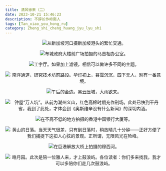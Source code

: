 ```yaml
---
title: 清风徐来（二）
date: 2023-10-21 15:46:23
description: 不辞长作岭南人
tags: [Tan_xiao_you_hong_ru]
category: Zheng_shi_cheng_huang_jyu_lyu_shi
---
```


<style>
	p{
		text-indent: 0em;
		text-align: center;
	}
	img{
		text-indent: 0em;
	}
</style>

![从新加坡河口摄新加坡港头的繁忙交通。](/assets/img/20231021/IMG_2820.jpeg "从新加坡河口摄新加坡港头的繁忙交通。")

![布城政府大楼前广场拍摄的马首相办公室。](/assets/img/20231021/IMG_2095.jpeg "布城政府大楼前广场拍摄的马首相办公室。")

![工字厅。如果加上滤镜，相信可以做许多不同的主题。](/assets/img/20231021/IMG_3416.jpeg "工字厅。如果加上滤镜，相信可以做许多不同的主题。")

![南洋通道，研究技术坊前路段。华灯初上，暮霭沉沉，四下无人，别有一番意境。](/assets/img/20231021/IMG_3737.jpeg "南洋通道，研究技术坊前路段。华灯初上，暮霭沉沉，四下无人，别有一番意境。")

![午后的金边。黑云压城，大雨欲来。](/assets/img/20231021/IMG_20230628_164948.jpg "午后的金边。黑云压城，大雨欲来。")

![钟屋“万人坑”。从前为潮州义山，红色高棉时期充作刑场。此处已快到干丹省，我到了此处，才体会到《奥斯维辛没有什么新闻》的深切内涵。](/assets/img/20231021/IMG_3960.jpeg "钟屋“万人坑”。从前为潮州义山，红色高棉时期充作刑场。此处已快到干丹省，我到了此处，才体会到《奥斯维辛没有什么新闻》的深切内涵。")

![在不高不低的地方拍摄的香港中国银行大厦等。](/assets/img/20231021/IMG_4157.jpeg "在不高不低的地方拍摄的香港中国银行大厦等。")

![黄山的日落。当天天气很差，只有到日落时，稍放晴几十分钟——正好方便了我们捕捉下这扣人心弦的景观。正所谓，无限风光在险峰。](/assets/img/20231021/IMG_4366.jpeg "黄山的日落。当天天气很差，只有到日落时，稍放晴几十分钟——正好方便了我们捕捉下这扣人心弦的景观。正所谓，无限风光在险峰。")

![在巨港解放大桥上拍摄的穆西河。](/assets/img/20231021/IMG_3988.jpeg "在巨港解放大桥上拍摄的穆西河。")

![皓月园。此次是陪一位雅人来，才上鼓浪屿。各位读者：你们多来找我，我才可以多陪你们走几次鼓浪屿。](/assets/img/20231021/IMG_4582.jpeg "皓月园。此次是陪一位雅人来，才上鼓浪屿。各位读者：你们多来找我，我才可以多陪你们走几次鼓浪屿。")

